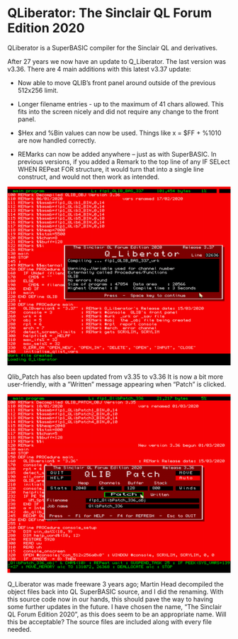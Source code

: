 # QLiberator: The Sinclair QL Forum Edition 2020

QLiberator is a SuperBASIC compiler for the Sinclair QL and derivatives.

After 27 years we now have an update to Q_Liberator. The last version was v3.36. There are 4 main additions with this latest v3.37 update:

+ Now able to move QLIB’s front panel around outside of the previous 512x256 limit.

+ Longer filename entries - up to the maximum of 41 chars allowed. This fits into the screen nicely and did not require any change to the front panel.

+ $Hex and %Bin values can now be used. Things like x = $FF + %1010 are now handled correctly.

+ REMarks can now be added anywhere – just as with SuperBASIC. In previous versions, if you added a Remark to the top line of any IF SELect WHEN REPeat FOR structure, it would turn that into a single line construct, and would not then work as intended.

![QLiberator 3.37 front end](QLIB_337.png)


Qlib_Patch has also been updated from v3.35 to v3.36
It is now a bit more user-friendly, with a ”Written” message appearing when “Patch” is clicked.

![QLIB_Patch front end](QLIB_Patch_336.png)


Q_Liberator was made freeware 3 years ago; Martin Head decompiled the object files back into QL SuperBASIC source, and I did the renaming. With this source code now in our hands, this should pave the way to having some further updates in the future. I have chosen the name, “The Sinclair QL Forum Edition 2020”, as this does seem to be an appropriate name. Will this be acceptable?
The source files are included along with every file needed.
